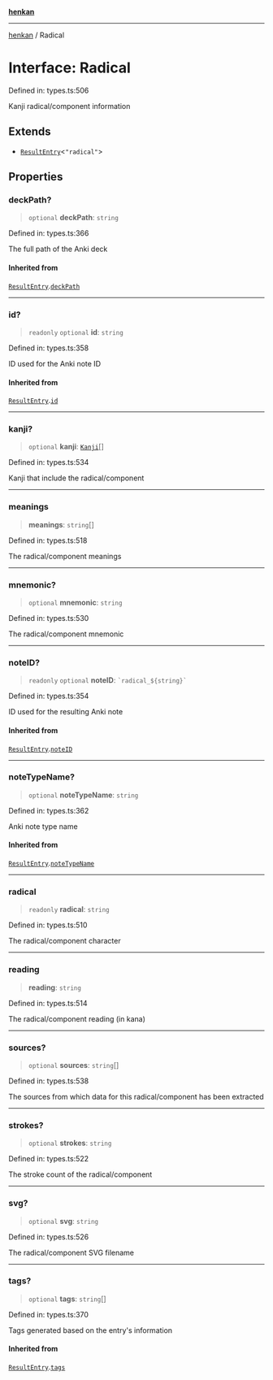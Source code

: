 [**henkan**](../README.md)

***

[henkan](../README.md) / Radical

# Interface: Radical

Defined in: types.ts:506

Kanji radical/component information

## Extends

- [`ResultEntry`](ResultEntry.md)\<`"radical"`\>

## Properties

### deckPath?

> `optional` **deckPath**: `string`

Defined in: types.ts:366

The full path of the Anki deck

#### Inherited from

[`ResultEntry`](ResultEntry.md).[`deckPath`](ResultEntry.md#deckpath)

***

### id?

> `readonly` `optional` **id**: `string`

Defined in: types.ts:358

ID used for the Anki note ID

#### Inherited from

[`ResultEntry`](ResultEntry.md).[`id`](ResultEntry.md#id)

***

### kanji?

> `optional` **kanji**: [`Kanji`](Kanji.md)[]

Defined in: types.ts:534

Kanji that include the radical/component

***

### meanings

> **meanings**: `string`[]

Defined in: types.ts:518

The radical/component meanings

***

### mnemonic?

> `optional` **mnemonic**: `string`

Defined in: types.ts:530

The radical/component mnemonic

***

### noteID?

> `readonly` `optional` **noteID**: `` `radical_${string}` ``

Defined in: types.ts:354

ID used for the resulting Anki note

#### Inherited from

[`ResultEntry`](ResultEntry.md).[`noteID`](ResultEntry.md#noteid)

***

### noteTypeName?

> `optional` **noteTypeName**: `string`

Defined in: types.ts:362

Anki note type name

#### Inherited from

[`ResultEntry`](ResultEntry.md).[`noteTypeName`](ResultEntry.md#notetypename)

***

### radical

> `readonly` **radical**: `string`

Defined in: types.ts:510

The radical/component character

***

### reading

> **reading**: `string`

Defined in: types.ts:514

The radical/component reading (in kana)

***

### sources?

> `optional` **sources**: `string`[]

Defined in: types.ts:538

The sources from which data for this radical/component has been extracted

***

### strokes?

> `optional` **strokes**: `string`

Defined in: types.ts:522

The stroke count of the radical/component

***

### svg?

> `optional` **svg**: `string`

Defined in: types.ts:526

The radical/component SVG filename

***

### tags?

> `optional` **tags**: `string`[]

Defined in: types.ts:370

Tags generated based on the entry's information

#### Inherited from

[`ResultEntry`](ResultEntry.md).[`tags`](ResultEntry.md#tags)
